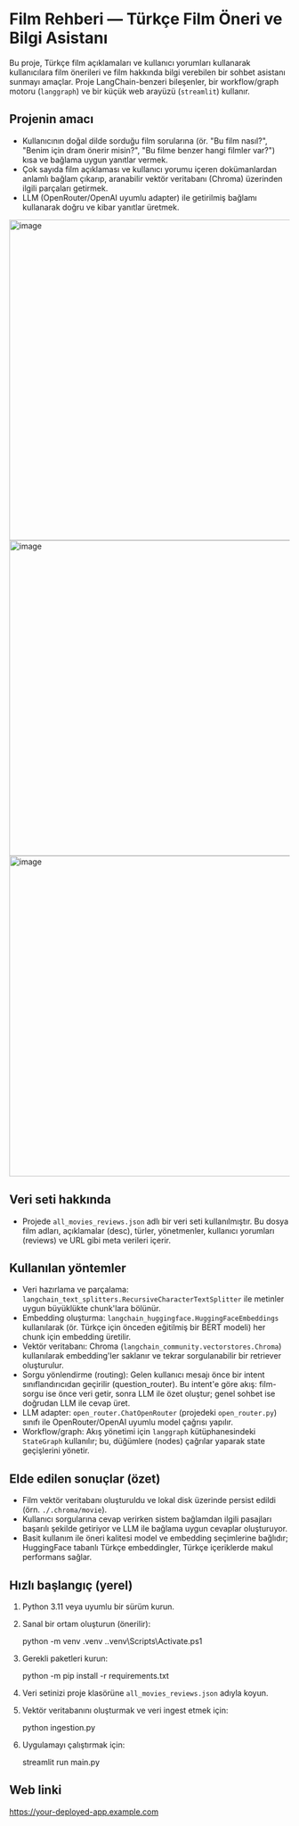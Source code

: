 # Film Rehberi — Türkçe Film Öneri ve Bilgi Asistanı

Bu proje, Türkçe film açıklamaları ve kullanıcı yorumları kullanarak kullanıcılara film önerileri ve film hakkında bilgi verebilen bir sohbet asistanı sunmayı amaçlar. Proje LangChain-benzeri bileşenler, bir workflow/graph motoru (`langgraph`) ve bir küçük web arayüzü (`streamlit`) kullanır.

## Projenin amacı

- Kullanıcının doğal dilde sorduğu film sorularına (ör. "Bu film nasıl?", "Benim için dram önerir misin?", "Bu filme benzer hangi filmler var?") kısa ve bağlama uygun yanıtlar vermek.
- Çok sayıda film açıklaması ve kullanıcı yorumu içeren dokümanlardan anlamlı bağlam çıkarıp, aranabilir vektör veritabanı (Chroma) üzerinden ilgili parçaları getirmek.
- LLM (OpenRouter/OpenAI uyumlu adapter) ile getirilmiş bağlamı kullanarak doğru ve kibar yanıtlar üretmek.

<img width="863" height="575" alt="image" src="https://github.com/user-attachments/assets/5f644e6d-4062-4f88-b413-954c41185064" />
<img width="1018" height="566" alt="image" src="https://github.com/user-attachments/assets/696d7d45-a419-49c9-96e7-66c21472b947" />
<img width="863" height="575" alt="image" src="https://github.com/user-attachments/assets/fcc94d92-a2e4-4259-923a-1cf21bfb10df" />

## Veri seti hakkında

- Projede `all_movies_reviews.json` adlı bir veri seti kullanılmıştır. Bu dosya film adları, açıklamalar (desc), türler, yönetmenler, kullanıcı yorumları (reviews) ve URL gibi meta verileri içerir.

## Kullanılan yöntemler

- Veri hazırlama ve parçalama: `langchain_text_splitters.RecursiveCharacterTextSplitter` ile metinler uygun büyüklükte chunk'lara bölünür.
- Embedding oluşturma: `langchain_huggingface.HuggingFaceEmbeddings` kullanılarak (ör. Türkçe için önceden eğitilmiş bir BERT modeli) her chunk için embedding üretilir.
- Vektör veritabanı: Chroma (`langchain_community.vectorstores.Chroma`) kullanılarak embedding'ler saklanır ve tekrar sorgulanabilir bir retriever oluşturulur.
- Sorgu yönlendirme (routing): Gelen kullanıcı mesajı önce bir intent sınıflandırıcıdan geçirilir (question_router). Bu intent'e göre akış: film-sorgu ise önce veri getir, sonra LLM ile özet oluştur; genel sohbet ise doğrudan LLM ile cevap üret.
- LLM adapter: `open_router.ChatOpenRouter` (projedeki `open_router.py`) sınıfı ile OpenRouter/OpenAI uyumlu model çağrısı yapılır.
- Workflow/graph: Akış yönetimi için `langgraph` kütüphanesindeki `StateGraph` kullanılır; bu, düğümlere (nodes) çağrılar yaparak state geçişlerini yönetir.

## Elde edilen sonuçlar (özet)

- Film vektör veritabanı oluşturuldu ve lokal disk üzerinde persist edildi (örn. `./.chroma/movie`).
- Kullanıcı sorgularına cevap verirken sistem bağlamdan ilgili pasajları başarılı şekilde getiriyor ve LLM ile bağlama uygun cevaplar oluşturuyor.
- Basit kullanım ile öneri kalitesi model ve embedding seçimlerine bağlıdır; HuggingFace tabanlı Türkçe embeddingler, Türkçe içeriklerde makul performans sağlar.

## Hızlı başlangıç (yerel)

1. Python 3.11 veya uyumlu bir sürüm kurun.
2. Sanal bir ortam oluşturun (önerilir):

   python -m venv .venv
   .\.venv\Scripts\Activate.ps1

3. Gerekli paketleri kurun:

   python -m pip install -r requirements.txt

4. Veri setinizi proje klasörüne `all_movies_reviews.json` adıyla koyun.
5. Vektör veritabanını oluşturmak ve veri ingest etmek için:

   python ingestion.py

6. Uygulamayı çalıştırmak için:

   streamlit run main.py

## Web linki

https://your-deployed-app.example.com
